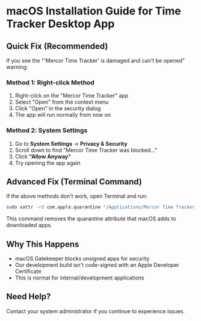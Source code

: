 # macOS Installation Guide for Time Tracker Desktop App

## Quick Fix (Recommended)
If you see the "'Mercor Time Tracker' is damaged and can't be opened" warning:

### Method 1: Right-click Method
1. Right-click on the "Mercor Time Tracker" app
2. Select "Open" from the context menu
3. Click "Open" in the security dialog
4. The app will run normally from now on

### Method 2: System Settings
1. Go to **System Settings** → **Privacy & Security**
2. Scroll down to find "Mercor Time Tracker was blocked..."
3. Click **"Allow Anyway"**
4. Try opening the app again

## Advanced Fix (Terminal Command)
If the above methods don't work, open Terminal and run:

```bash
sudo xattr -rd com.apple.quarantine "/Applications/Mercor Time Tracker.app"
```

This command removes the quarantine attribute that macOS adds to downloaded apps.

## Why This Happens
- macOS Gatekeeper blocks unsigned apps for security
- Our development build isn't code-signed with an Apple Developer Certificate
- This is normal for internal/development applications

## Need Help?
Contact your system administrator if you continue to experience issues.
